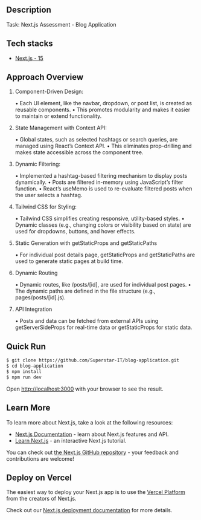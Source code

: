 ## Description
Task: Next.js Assessment - Blog Application

## Tech stacks
-  [Next.js - 15](https://github.com/nestjs/nest)

## Approach Overview
1.	Component-Driven Design:

	•	Each UI element, like the navbar, dropdown, or post list, is created as reusable components.
	•	This promotes modularity and makes it easier to maintain or extend functionality.

2.	State Management with Context API:

	•	Global states, such as selected hashtags or search queries, are managed using React’s Context API.
	•	This eliminates prop-drilling and makes state accessible across the component tree.

3.	Dynamic Filtering:

	•	Implemented a hashtag-based filtering mechanism to display posts dynamically.
	•	Posts are filtered in-memory using JavaScript’s filter function.
	•	React’s useMemo is used to re-evaluate filtered posts when the user selects a hashtag.

4.	Tailwind CSS for Styling:

	•	Tailwind CSS simplifies creating responsive, utility-based styles.
	•	Dynamic classes (e.g., changing colors or visibility based on state) are used for dropdowns, buttons, and hover effects.

5. Static Generation with getStaticProps and getStaticPaths

	•	For individual post details page, getStaticProps and getStaticPaths are used to generate static pages at build time.

6. Dynamic Routing

    •   Dynamic routes, like /posts/[id], are used for individual post pages.
	•	The dynamic paths are defined in the file structure (e.g., pages/posts/[id].js).

7.  API Integration

    •	Posts and data can be fetched from external APIs using getServerSideProps for real-time data or getStaticProps for static data.

## Quick Run

```bash
$ git clone https://github.com/Superstar-IT/blog-application.git
$ cd blog-application
$ npm install
$ npm run dev
```

Open [http://localhost:3000](http://localhost:3000) with your browser to see the result.

## Learn More

To learn more about Next.js, take a look at the following resources:

- [Next.js Documentation](https://nextjs.org/docs) - learn about Next.js features and API.
- [Learn Next.js](https://nextjs.org/learn-pages-router) - an interactive Next.js tutorial.

You can check out [the Next.js GitHub repository](https://github.com/vercel/next.js) - your feedback and contributions are welcome!

## Deploy on Vercel

The easiest way to deploy your Next.js app is to use the [Vercel Platform](https://vercel.com/new?utm_medium=default-template&filter=next.js&utm_source=create-next-app&utm_campaign=create-next-app-readme) from the creators of Next.js.

Check out our [Next.js deployment documentation](https://nextjs.org/docs/pages/building-your-application/deploying) for more details.
